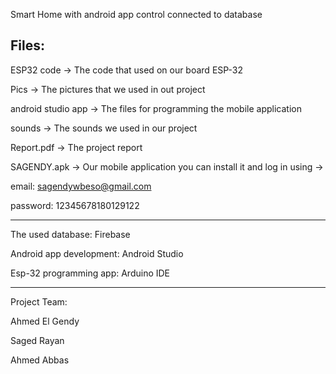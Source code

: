 Smart Home with android app control connected to database

Files:
-------
ESP32 code -> The code that used on our board ESP-32

Pics -> The pictures that we used in out project

android studio app -> The files for programming the mobile application

sounds -> The sounds we used in our project

Report.pdf -> The project report

SAGENDY.apk -> Our mobile application you can install it and log in using ->

email: sagendywbeso@gmail.com

password: 12345678180129122

-------------------------------------------------------------------------------
The used database: Firebase

Android app development: Android Studio

Esp-32 programming app: Arduino IDE

------------------------------------------
Project Team:

Ahmed El Gendy

Saged Rayan

Ahmed Abbas
